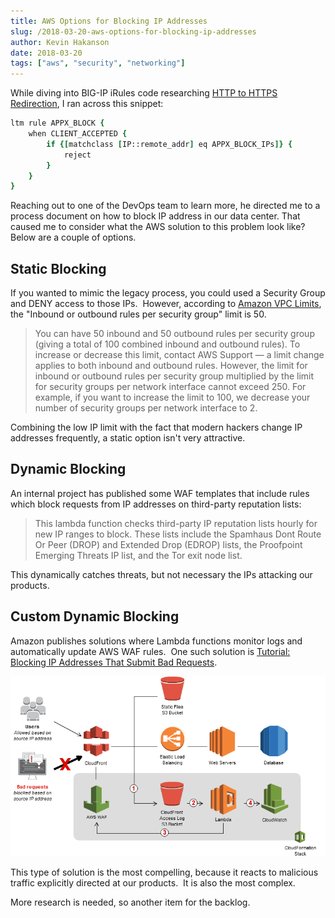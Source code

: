 ```yaml
---
title: AWS Options for Blocking IP Addresses
slug: /2018-03-20-aws-options-for-blocking-ip-addresses
author: Kevin Hakanson
date: 2018-03-20
tags: ["aws", "security", "networking"]
---
```

While diving into BIG-IP iRules code researching [HTTP to HTTPS Redirection](../2018-03-13-http-to-https-redirection), I ran across this snippet:

```tcl
ltm rule APPX_BLOCK {
    when CLIENT_ACCEPTED {
        if {[matchclass [IP::remote_addr] eq APPX_BLOCK_IPs]} {
            reject
        }
    }
}
```

Reaching out to one of the DevOps team to learn more, he directed me to a process document on how to block IP address in our data center.  That caused me to consider what the AWS solution to this problem look like?  Below are a couple of options.

## Static Blocking

If you wanted to mimic the legacy process, you could used a Security Group and DENY access to those IPs.  However, according to [Amazon VPC Limits](https://docs.aws.amazon.com/AmazonVPC/latest/UserGuide/VPC_Appendix_Limits.html#vpc-limits-security-groups), the "Inbound or outbound rules per security group" limit is 50.

> You can have 50 inbound and 50 outbound rules per security group (giving a total of 100 combined inbound and outbound rules). To increase or decrease this limit, contact AWS Support — a limit change applies to both inbound and outbound rules. However, the limit for inbound or outbound rules per security group multiplied by the limit for security groups per network interface cannot exceed 250. For example, if you want to increase the limit to 100, we decrease your number of security groups per network interface to 2.

Combining the low IP limit with the fact that modern hackers change IP addresses frequently, a static option isn't very attractive.

## Dynamic Blocking

An internal project has published some WAF templates that include rules which block requests from IP addresses on third-party reputation lists:

> This lambda function checks third-party IP reputation lists hourly for new IP ranges to block. These lists include the Spamhaus Dont Route Or Peer (DROP) and Extended Drop (EDROP) lists, the Proofpoint Emerging Threats IP list, and the Tor exit node list.

This dynamically catches threats, but not necessary the IPs attacking our products.

## Custom Dynamic Blocking

Amazon publishes solutions where Lambda functions monitor logs and automatically update AWS WAF rules.  One such solution is [Tutorial: Blocking IP Addresses That Submit Bad Requests](https://docs.aws.amazon.com/waf/latest/developerguide/tutorials-4xx-blocking.html).

![Blocking IP Addresses That Submit Bad Requests](images/pastedImage_1.png)

This type of solution is the most compelling, because it reacts to malicious traffic explicitly directed at our products.  It is also the most complex.

More research is needed, so another item for the backlog.

